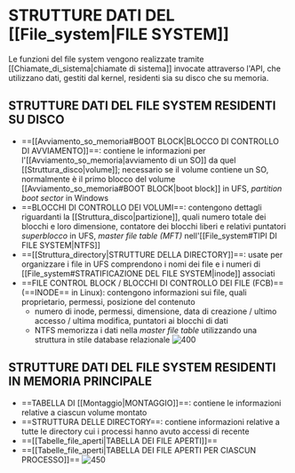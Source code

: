 # STRUTTURE DATI DEL [[File_system|FILE SYSTEM]]
Le funzioni del file system vengono realizzate tramite [[Chiamate_di_sistema|chiamate di sistema]] invocate attraverso l'API, che utilizzano dati, gestiti dal kernel, residenti sia su disco che su memoria.

## STRUTTURE DATI DEL FILE SYSTEM RESIDENTI SU DISCO
- ==[[Avviamento_so_memoria#BOOT BLOCK|BLOCCO DI CONTROLLO DI AVVIAMENTO]]==: contiene le informazioni per l'[[Avviamento_so_memoria|avviamento di un SO]] da quel [[Struttura_disco|volume]]; necessario se il volume contiene un SO, normalmente è il primo blocco del volume
	[[Avviamento_so_memoria#BOOT BLOCK|boot block]] in UFS, _partition boot sector_ in Windows
- ==BLOCCHI DI CONTROLLO DEI VOLUMI==: contengono dettagli riguardanti la [[Struttura_disco|partizione]], quali numero totale dei blocchi e loro dimensione, contatore dei blocchi liberi e relativi puntatori
	_superblocco_ in UFS, _master file table (MFT)_ nell'[[File_system#TIPI DI FILE SYSTEM|NTFS]]
- ==[[Struttura_directory|STRUTTURE DELLA DIRECTORY]]==: usate per organizzare i file
	in UFS comprendono i nomi dei file e i numeri di [[File_system#STRATIFICAZIONE DEL FILE SYSTEM|inode]] associati
- ==FILE CONTROL BLOCK / BLOCCHI DI CONTROLLO DEI FILE (FCB)== (==INODE== in Linux): contengono informazioni sui file, quali proprietario, permessi, posizione del contenuto
	- numero di inode, permessi, dimensione, data di creazione / ultimo accesso / ultima modifica, puntatori ai blocchi di dati
	- NTFS memorizza i dati nella _master file table_ utilizzando una struttura in stile database relazionale
![400](fcb.png)

## STRUTTURE DATI DEL FILE SYSTEM RESIDENTI IN MEMORIA PRINCIPALE
- ==TABELLA DI [[Montaggio|MONTAGGIO]]==: contiene le informazioni relative a ciascun volume montato 
- ==STRUTTURA DELLE DIRECTORY==: contiene informazioni relative a tutte le directory cui i processi hanno avuto accessi di recente
- ==[[Tabelle_file_aperti|TABELLA DEI FILE APERTI]]==
- ==[[Tabelle_file_aperti|TABELLA DEI FILE APERTI PER CIASCUN PROCESSO]]==
![450](tabella_file.png)